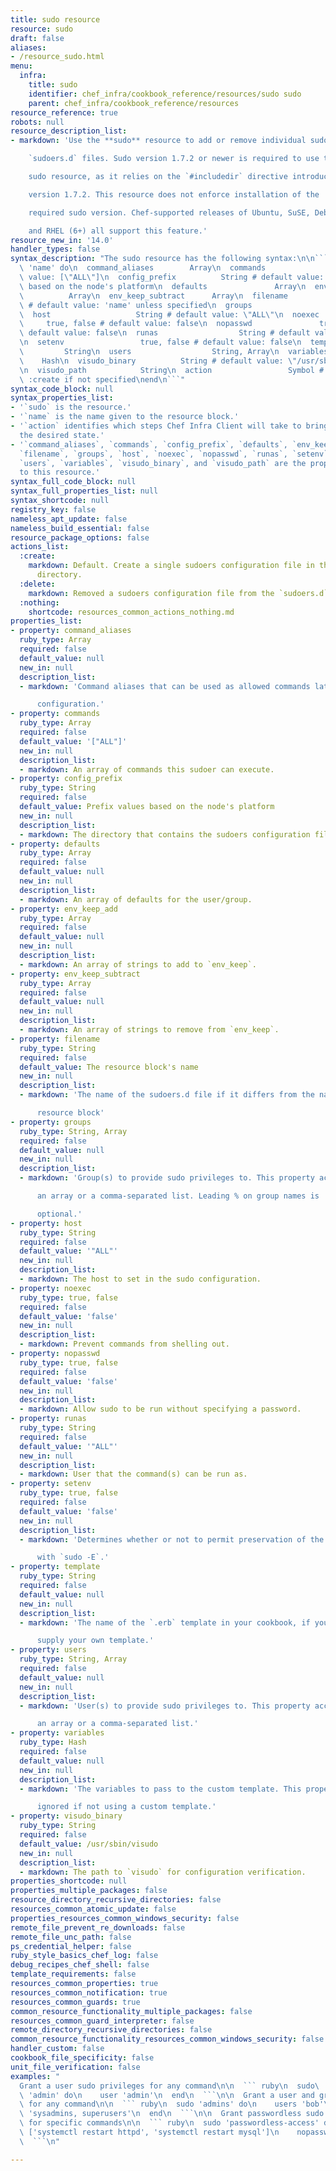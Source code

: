 ```yaml
---
title: sudo resource
resource: sudo
draft: false
aliases:
- /resource_sudo.html
menu:
  infra:
    title: sudo
    identifier: chef_infra/cookbook_reference/resources/sudo sudo
    parent: chef_infra/cookbook_reference/resources
resource_reference: true
robots: null
resource_description_list:
- markdown: 'Use the **sudo** resource to add or remove individual sudo entries using

    `sudoers.d` files. Sudo version 1.7.2 or newer is required to use the

    sudo resource, as it relies on the `#includedir` directive introduced in

    version 1.7.2. This resource does not enforce installation of the

    required sudo version. Chef-supported releases of Ubuntu, SuSE, Debian,

    and RHEL (6+) all support this feature.'
resource_new_in: '14.0'
handler_types: false
syntax_description: "The sudo resource has the following syntax:\n\n``` ruby\nsudo\
  \ 'name' do\n  command_aliases        Array\n  commands               Array # default\
  \ value: [\"ALL\"]\n  config_prefix          String # default value: Prefix values\
  \ based on the node's platform\n  defaults               Array\n  env_keep_add \
  \          Array\n  env_keep_subtract      Array\n  filename               String\
  \ # default value: 'name' unless specified\n  groups                 String, Array\n\
  \  host                   String # default value: \"ALL\"\n  noexec            \
  \     true, false # default value: false\n  nopasswd               true, false #\
  \ default value: false\n  runas                  String # default value: \"ALL\"\
  \n  setenv                 true, false # default value: false\n  template      \
  \         String\n  users                  String, Array\n  variables          \
  \    Hash\n  visudo_binary          String # default value: \"/usr/sbin/visudo\"\
  \n  visudo_path            String\n  action                 Symbol # defaults to\
  \ :create if not specified\nend\n```"
syntax_code_block: null
syntax_properties_list:
- '`sudo` is the resource.'
- '`name` is the name given to the resource block.'
- '`action` identifies which steps Chef Infra Client will take to bring the node into
  the desired state.'
- '`command_aliases`, `commands`, `config_prefix`, `defaults`, `env_keep_add`, `env_keep_subtract`,
  `filename`, `groups`, `host`, `noexec`, `nopasswd`, `runas`, `setenv`, `template`,
  `users`, `variables`, `visudo_binary`, and `visudo_path` are the properties available
  to this resource.'
syntax_full_code_block: null
syntax_full_properties_list: null
syntax_shortcode: null
registry_key: false
nameless_apt_update: false
nameless_build_essential: false
resource_package_options: false
actions_list:
  :create:
    markdown: Default. Create a single sudoers configuration file in the `sudoers.d`
      directory.
  :delete:
    markdown: Removed a sudoers configuration file from the `sudoers.d` directory.
  :nothing:
    shortcode: resources_common_actions_nothing.md
properties_list:
- property: command_aliases
  ruby_type: Array
  required: false
  default_value: null
  new_in: null
  description_list:
  - markdown: 'Command aliases that can be used as allowed commands later in the

      configuration.'
- property: commands
  ruby_type: Array
  required: false
  default_value: '["ALL"]'
  new_in: null
  description_list:
  - markdown: An array of commands this sudoer can execute.
- property: config_prefix
  ruby_type: String
  required: false
  default_value: Prefix values based on the node's platform
  new_in: null
  description_list:
  - markdown: The directory that contains the sudoers configuration file.
- property: defaults
  ruby_type: Array
  required: false
  default_value: null
  new_in: null
  description_list:
  - markdown: An array of defaults for the user/group.
- property: env_keep_add
  ruby_type: Array
  required: false
  default_value: null
  new_in: null
  description_list:
  - markdown: An array of strings to add to `env_keep`.
- property: env_keep_subtract
  ruby_type: Array
  required: false
  default_value: null
  new_in: null
  description_list:
  - markdown: An array of strings to remove from `env_keep`.
- property: filename
  ruby_type: String
  required: false
  default_value: The resource block's name
  new_in: null
  description_list:
  - markdown: 'The name of the sudoers.d file if it differs from the name of the

      resource block'
- property: groups
  ruby_type: String, Array
  required: false
  default_value: null
  new_in: null
  description_list:
  - markdown: 'Group(s) to provide sudo privileges to. This property accepts either

      an array or a comma-separated list. Leading % on group names is

      optional.'
- property: host
  ruby_type: String
  required: false
  default_value: '"ALL"'
  new_in: null
  description_list:
  - markdown: The host to set in the sudo configuration.
- property: noexec
  ruby_type: true, false
  required: false
  default_value: 'false'
  new_in: null
  description_list:
  - markdown: Prevent commands from shelling out.
- property: nopasswd
  ruby_type: true, false
  required: false
  default_value: 'false'
  new_in: null
  description_list:
  - markdown: Allow sudo to be run without specifying a password.
- property: runas
  ruby_type: String
  required: false
  default_value: '"ALL"'
  new_in: null
  description_list:
  - markdown: User that the command(s) can be run as.
- property: setenv
  ruby_type: true, false
  required: false
  default_value: 'false'
  new_in: null
  description_list:
  - markdown: 'Determines whether or not to permit preservation of the environment

      with `sudo -E`.'
- property: template
  ruby_type: String
  required: false
  default_value: null
  new_in: null
  description_list:
  - markdown: 'The name of the `.erb` template in your cookbook, if you wish to

      supply your own template.'
- property: users
  ruby_type: String, Array
  required: false
  default_value: null
  new_in: null
  description_list:
  - markdown: 'User(s) to provide sudo privileges to. This property accepts either

      an array or a comma-separated list.'
- property: variables
  ruby_type: Hash
  required: false
  default_value: null
  new_in: null
  description_list:
  - markdown: 'The variables to pass to the custom template. This property is

      ignored if not using a custom template.'
- property: visudo_binary
  ruby_type: String
  required: false
  default_value: /usr/sbin/visudo
  new_in: null
  description_list:
  - markdown: The path to `visudo` for configuration verification.
properties_shortcode: null
properties_multiple_packages: false
resource_directory_recursive_directories: false
resources_common_atomic_update: false
properties_resources_common_windows_security: false
remote_file_prevent_re_downloads: false
remote_file_unc_path: false
ps_credential_helper: false
ruby_style_basics_chef_log: false
debug_recipes_chef_shell: false
template_requirements: false
resources_common_properties: true
resources_common_notification: true
resources_common_guards: true
common_resource_functionality_multiple_packages: false
resources_common_guard_interpreter: false
remote_directory_recursive_directories: false
common_resource_functionality_resources_common_windows_security: false
handler_custom: false
cookbook_file_specificity: false
unit_file_verification: false
examples: "
  Grant a user sudo privileges for any command\n\n  ``` ruby\n  sudo\
  \ 'admin' do\n    user 'admin'\n  end\n  ```\n\n  Grant a user and groups sudo privileges\
  \ for any command\n\n  ``` ruby\n  sudo 'admins' do\n    users 'bob'\n    groups\
  \ 'sysadmins, superusers'\n  end\n  ```\n\n  Grant passwordless sudo privileges\
  \ for specific commands\n\n  ``` ruby\n  sudo 'passwordless-access' do\n    commands\
  \ ['systemctl restart httpd', 'systemctl restart mysql']\n    nopasswd true\n  end\n\
  \  ```\n"

---
```

